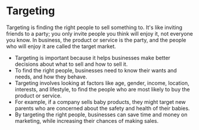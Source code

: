 # Targeting

Targeting is finding the right people to sell something to. It's like inviting friends to a party; you only invite people you think will enjoy it, not everyone you know. In business, the product or service is the party, and the people who will enjoy it are called the target market.

* Targeting is important because it helps businesses make better decisions about what to sell and how to sell it.
* To find the right people, businesses need to know their wants and needs, and how they behave. 
* Targeting involves looking at factors like age, gender, income, location, interests, and lifestyle, to find the people who are most likely to buy the product or service.
* For example, if a company sells baby products, they might target new parents who are concerned about the safety and health of their babies.
* By targeting the right people, businesses can save time and money on marketing, while increasing their chances of making sales.
